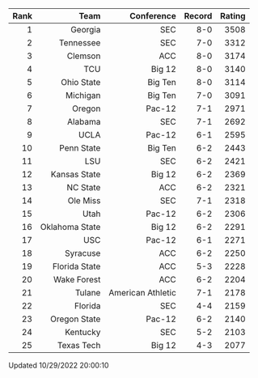 | Rank  | Team                 | Conference           | Record   | Rating |
| ---:  | ---:                 | ---:                 | ---:     | ---:   |
| 1     | Georgia              | SEC                  | 8-0      | 3508   |
| 2     | Tennessee            | SEC                  | 7-0      | 3312   |
| 3     | Clemson              | ACC                  | 8-0      | 3174   |
| 4     | TCU                  | Big 12               | 8-0      | 3140   |
| 5     | Ohio State           | Big Ten              | 8-0      | 3114   |
| 6     | Michigan             | Big Ten              | 7-0      | 3091   |
| 7     | Oregon               | Pac-12               | 7-1      | 2971   |
| 8     | Alabama              | SEC                  | 7-1      | 2692   |
| 9     | UCLA                 | Pac-12               | 6-1      | 2595   |
| 10    | Penn State           | Big Ten              | 6-2      | 2443   |
| 11    | LSU                  | SEC                  | 6-2      | 2421   |
| 12    | Kansas State         | Big 12               | 6-2      | 2369   |
| 13    | NC State             | ACC                  | 6-2      | 2321   |
| 14    | Ole Miss             | SEC                  | 7-1      | 2318   |
| 15    | Utah                 | Pac-12               | 6-2      | 2306   |
| 16    | Oklahoma State       | Big 12               | 6-2      | 2291   |
| 17    | USC                  | Pac-12               | 6-1      | 2271   |
| 18    | Syracuse             | ACC                  | 6-2      | 2250   |
| 19    | Florida State        | ACC                  | 5-3      | 2228   |
| 20    | Wake Forest          | ACC                  | 6-2      | 2204   |
| 21    | Tulane               | American Athletic    | 7-1      | 2178   |
| 22    | Florida              | SEC                  | 4-4      | 2159   |
| 23    | Oregon State         | Pac-12               | 6-2      | 2140   |
| 24    | Kentucky             | SEC                  | 5-2      | 2103   |
| 25    | Texas Tech           | Big 12               | 4-3      | 2077   |

Updated 10/29/2022 20:00:10
